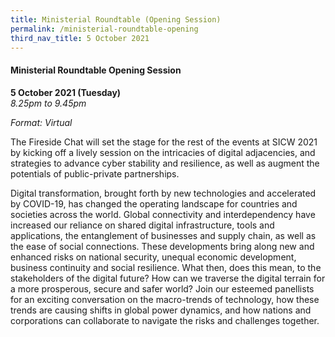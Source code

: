 ```yaml
---
title: Ministerial Roundtable (Opening Session)
permalink: /ministerial-roundtable-opening
third_nav_title: 5 October 2021
---
```

#### Ministerial Roundtable Opening Session

**5 October 2021 (Tuesday)**  
*8.25pm to 9.45pm*

*Format: Virtual*

The Fireside Chat will set the stage for the rest of the events at SICW 2021 by kicking off a lively session on the intricacies of digital adjacencies, and strategies to advance cyber stability and resilience, as well as augment the potentials of public-private partnerships.

Digital transformation, brought forth by new technologies and accelerated by COVID-19, has changed the operating landscape for countries and societies across the world. Global connectivity and interdependency have increased our reliance on shared digital infrastructure, tools and applications, the entanglement of businesses and supply chain, as well as the ease of social connections. These developments bring along new and enhanced risks on national security, unequal economic development, business continuity and social resilience. What then, does this mean, to the stakeholders of the digital future? How can we traverse the digital terrain for a more prosperous, secure and safer world? Join our esteemed panellists for an exciting conversation on the macro-trends of technology, how these trends are causing shifts in global power dynamics, and how nations and corporations can collaborate to navigate the risks and challenges together. 